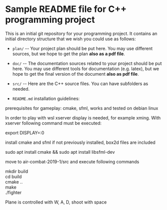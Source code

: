 # Sample README file for C++ programming project

This is an initial git repository for your programming project.
It contains an initial directory structure that we wish you could
use as follows:

  * `plan/` -- Your project plan should be put here. You may use different sources,
    but we hope to get the plan **also as a pdf file**.

  * `doc/` -- The documentation sources related to your project should be put here.
    You may use different tools for documentation (e.g. latex),
    but we hope to get the final version of the document
    **also as pdf file**.

  * `src/` -- Here are the C++ source files. You can have subfolders as needed.

  * `README.md`
  installation guidelines:

  prerequisites for gameplay: cmake, sfml, works and tested on debian linux 

  In order to play with wsl xserver display is needed, for example xming. With xserver following command must be executed:
  
  export DISPLAY=:0 

  install cmake and sfml if not previously installed, box2d files are included
  
  sudo apt install cmake && sudo apt install libsfml-dev
  
  move to air-combat-2019-1/src and execute following commands
  
  mkdir build  
  cd build  
  cmake ..  
  make  
  ./fighter

  Plane is controlled with W, A, D, shoot with space